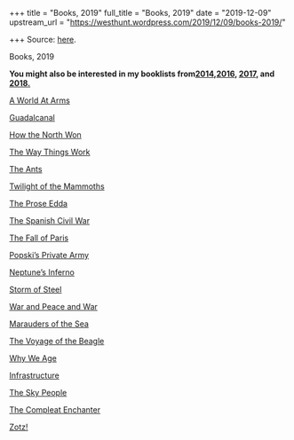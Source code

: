 +++
title = "Books, 2019"
full_title = "Books, 2019"
date = "2019-12-09"
upstream_url = "https://westhunt.wordpress.com/2019/12/09/books-2019/"

+++
Source: [here](https://westhunt.wordpress.com/2019/12/09/books-2019/).

Books, 2019

**You might also be interested in my booklists
from[2014](https://westhunt.wordpress.com/2014/12/11/books/),[2016](https://westhunt.wordpress.com/2016/12/04/books-2016/),
[2017,](https://westhunt.wordpress.com/2017/12/14/books-2017/) and
[2018.](https://westhunt.wordpress.com/2018/12/02/books-2018/)**

[A World At
Arms](https://www.amazon.com/gp/product/0521618266/ref=as_li_tl?ie=UTF8&tag=the10000yeaex-20&camp=1789&creative=9325&linkCode=as2&creativeASIN=0521618266&linkId=862ee58ab0526369523e43ca5ac08109)

[Guadalcanal](https://www.amazon.com/gp/product/0140165614/ref=as_li_tl?ie=UTF8&tag=the10000yeaex-20&camp=1789&creative=9325&linkCode=as2&creativeASIN=0140165614&linkId=00c786909ca7185f803da3099dfa9831)

[How the North
Won](https://www.amazon.com/gp/product/0252062108/ref=as_li_tl?ie=UTF8&tag=the10000yeaex-20&camp=1789&creative=9325&linkCode=as2&creativeASIN=0252062108&linkId=8c02e1e2a18ef1fb8438d6e71c89444e)

[The Way Things
Work](https://www.amazon.com/gp/product/0000913154/ref=as_li_tl?ie=UTF8&tag=the10000yeaex-20&camp=1789&creative=9325&linkCode=as2&creativeASIN=0000913154&linkId=72a759bbd4744924ae40e96a281510e7)

[The
Ants](https://www.amazon.com/gp/product/0674040759/ref=as_li_tl?ie=UTF8&tag=the10000yeaex-20&camp=1789&creative=9325&linkCode=as2&creativeASIN=0674040759&linkId=deff5341534798c59bb39e14ac302b6e)

[Twilight of the
Mammoths](https://www.amazon.com/gp/product/0520252438/ref=as_li_tl?ie=UTF8&tag=the10000yeaex-20&camp=1789&creative=9325&linkCode=as2&creativeASIN=0520252438&linkId=4e861826c2f5e410dffaeb88612166bc)

[The Prose
Edda](https://www.amazon.com/gp/product/0140447555/ref=as_li_tl?ie=UTF8&tag=the10000yeaex-20&camp=1789&creative=9325&linkCode=as2&creativeASIN=0140447555&linkId=9f2c99d67f40f19ad8f3bdbf9048b8ff)

[The Spanish Civil
War](https://www.amazon.com/gp/product/0375755152/ref=as_li_tl?ie=UTF8&tag=the10000yeaex-20&camp=1789&creative=9325&linkCode=as2&creativeASIN=0375755152&linkId=95831717228da0d80c0177738c6bc230)

[The Fall of
Paris](https://www.amazon.com/gp/product/0141030631/ref=as_li_tl?ie=UTF8&tag=the10000yeaex-20&camp=1789&creative=9325&linkCode=as2&creativeASIN=0141030631&linkId=5c1c016901b56be6dbef5bea7a94a755)

[Popski’s Private
Army](https://www.amazon.com/gp/product/0304361437/ref=as_li_tl?ie=UTF8&tag=the10000yeaex-20&camp=1789&creative=9325&linkCode=as2&creativeASIN=0304361437&linkId=60c76734d544e7c634e518f9e7353a27)

[Neptune’s
Inferno](https://www.amazon.com/gp/product/0553385127/ref=as_li_tl?ie=UTF8&tag=the10000yeaex-20&camp=1789&creative=9325&linkCode=as2&creativeASIN=0553385127&linkId=5011edd9b71b6d356952771025d9a1e1)

[Storm of
Steel](https://www.amazon.com/gp/product/0143108255/ref=as_li_tl?ie=UTF8&tag=the10000yeaex-20&camp=1789&creative=9325&linkCode=as2&creativeASIN=0143108255&linkId=12dd864e108b5df86f293529dbe73e3e)

[War and Peace and
War](https://www.amazon.com/gp/product/0452288193/ref=as_li_tl?ie=UTF8&tag=the10000yeaex-20&camp=1789&creative=9325&linkCode=as2&creativeASIN=0452288193&linkId=b901b737901d59e8340f5e7d1332fe36)

[Marauders of the
Sea](https://www.amazon.com/gp/product/B000KEOFFC/ref=as_li_tl?ie=UTF8&tag=the10000yeaex-20&camp=1789&creative=9325&linkCode=as2&creativeASIN=B000KEOFFC&linkId=97373893a2a1632c8d855829e3439584)

[The Voyage of the
Beagle](https://www.amazon.com/gp/product/1420960865/ref=as_li_tl?ie=UTF8&tag=the10000yeaex-20&camp=1789&creative=9325&linkCode=as2&creativeASIN=1420960865&linkId=5ff53177de6a5944c9d49b8725b47a27)

[Why We
Age](https://www.amazon.com/gp/product/0471296465/ref=as_li_tl?ie=UTF8&tag=the10000yeaex-20&camp=1789&creative=9325&linkCode=as2&creativeASIN=0471296465&linkId=de9ec55d212af8244fd9dad7b05311b1)

[Infrastructure](https://www.amazon.com/gp/product/0393349837/ref=as_li_tl?ie=UTF8&tag=the10000yeaex-20&camp=1789&creative=9325&linkCode=as2&creativeASIN=0393349837&linkId=b4b2b62a91c6acd0a8b6e5b23321f9de)

[The Sky
People](https://www.amazon.com/gp/product/B000WJQUR6/ref=as_li_tl?ie=UTF8&tag=the10000yeaex-20&camp=1789&creative=9325&linkCode=as2&creativeASIN=B000WJQUR6&linkId=9cd53c2dd4374af2c0bdad1606626d1e)

[The Compleat
Enchanter](https://www.amazon.com/gp/product/0345246381/ref=as_li_tl?ie=UTF8&tag=the10000yeaex-20&camp=1789&creative=9325&linkCode=as2&creativeASIN=0345246381&linkId=fe3a5bf1e61b6e113104dec311d6a2ca)

[Zotz!](https://www.amazon.com/gp/product/B00005Y0HR/ref=as_li_tl?ie=UTF8&tag=the10000yeaex-20&camp=1789&creative=9325&linkCode=as2&creativeASIN=B00005Y0HR&linkId=2cb0ce0539cb722cb11ef5e0a694498f)

